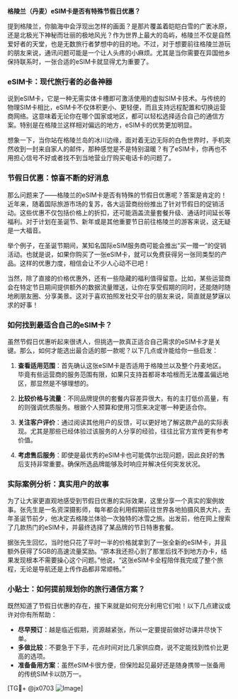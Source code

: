 **格陵兰（丹麦）eSIM卡是否有特殊节假日优惠？**

提到格陵兰，你脑海中会浮现出怎样的画面？是那片覆盖着皑皑白雪的广袤冰原，还是北极光下神秘而壮丽的极地风光？作为世界上最大的岛屿，格陵兰不仅是自然爱好者的天堂，也是无数旅行者梦想中的目的地。不过，对于想要前往格陵兰游玩的朋友来说，通讯问题可能是一个让人头疼的小麻烦。尤其是当你需要在异国他乡保持联系时，一张合适的eSIM卡就显得尤为重要了。

### eSIM卡：现代旅行者的必备神器

说到eSIM卡，它是一种无需实体卡槽即可激活使用的虚拟SIM卡技术。与传统的物理SIM卡相比，eSIM卡不仅体积更小、更轻便，而且支持远程配置和切换运营商网络。这意味着无论你在哪个国家或地区，都可以轻松选择适合自己的通信方案。特别是在格陵兰这样相对偏远的地方，eSIM卡的优势更加明显。

想象一下，当你站在格陵兰岛的冰川边缘，面对着无边无际的白色世界时，手机突然收到一封来自家人的邮件，那种感觉是不是特别温暖？有了eSIM卡，你再也不用担心信号不好或者找不到当地营业厅购买电话卡的问题了。

### 节假日优惠：惊喜不断的好消息

那么问题来了——格陵兰的eSIM卡是否有特殊的节假日优惠呢？答案是肯定的！近年来，随着国际旅游市场的复苏，各大运营商纷纷推出了针对节假日的促销活动。这些优惠不仅包括价格上的折扣，还可能涵盖流量套餐升级、通话时间延长等福利。对于计划在圣诞节、新年或是其他重要节日前往格陵兰的游客来说，这无疑是一大福音。

举个例子，在圣诞节期间，某知名国际eSIM服务商可能会推出“买一赠一”的促销活动。也就是说，如果你购买了一张eSIM卡，就可以免费获得另一张同类型的产品。这样的优惠力度，相信会让不少人心动不已吧！

当然，除了直接的价格优惠外，还有一些隐藏的福利值得留意。比如，某些运营商会在特定节日期间提供额外的数据流量赠送，让你在享受假期的同时，还能随时随地刷朋友圈、分享美景。这对于喜欢拍照发社交平台的朋友来说，简直就是梦寐以求的好事！

### 如何找到最适合自己的eSIM卡？

虽然节假日优惠听起来很诱人，但挑选一款真正适合自己需求的eSIM卡才是关键。那么，如何才能选出最合适的那一款呢？以下几点或许能给你一些启发：

1. **查看适用范围**：首先确认这张eSIM卡是否适用于格陵兰以及整个丹麦地区。毕竟有些运营商的服务范围有限，如果只支持首都哥本哈根而无法覆盖偏远地区，那显然是不够理想的。

2. **比较价格与流量**：不同品牌提供的套餐内容差异很大，有的主打低价高量，有的则强调优质服务。根据个人预算和使用习惯来决定哪一种更适合你。

3. **关注客户评价**：通过阅读其他用户的反馈，可以更好地了解这款产品的实际表现。尤其是那些已经体验过该服务的人分享的经验，往往比官方宣传更有参考价值。

4. **考虑售后服务**：即使是最优秀的eSIM卡也可能偶尔出现问题，因此良好的售后支持非常重要。确保所选品牌能够及时响应并解决任何突发状况。

### 实际案例分析：真实用户的故事

为了让大家更直观地感受到节假日优惠的实际效果，这里分享一个真实的案例故事。张先生是一名资深摄影师，每年都会利用假期前往世界各地拍摄风景大片。去年圣诞节前夕，他决定去格陵兰体验一次独特的冰雪之旅。出发前，他在网上搜索了几款热门的eSIM卡，并最终选择了某品牌的节日特惠套餐。

据张先生回忆，当时他只花了平时一半的价格就拿到了一张全新的eSIM卡，并且额外获得了5GB的高速流量奖励。“原本我还担心到了那里后找不到地方办卡，结果发现根本不需要操心这个问题。”他说，“这张eSIM卡全程陪伴我完成了整个旅程，无论是导航还是上传作品都非常顺畅。”

### 小贴士：如何提前规划你的旅行通信方案？

既然知道了节假日优惠的存在，接下来就是如何充分利用它们啦！以下几点建议或许对你有所帮助：

- **尽早预订**：越是临近假期，资源越紧张，所以一定要提前做好功课并尽快下单。
- **多做比较**：不要急于下手，花点时间对比几家供应商，说不定能找到性价比更高的选项。
- **准备备用方案**：虽然eSIM卡很方便，但保险起见最好还是随身携带一张备用的传统SIM卡以防万一。

[TG💪+ @jx0703 ![Image](https://github.com/user-attachments/assets/dbca1d08-cadb-493c-b0ec-ad6f7a83f270)]